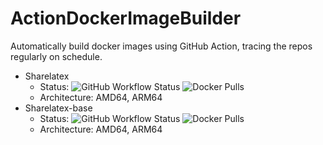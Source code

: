 # ActionDockerImageBuilder
Automatically build docker images using GitHub Action, tracing the repos regularly on schedule.
- Sharelatex 
  - Status:
  ![GitHub Workflow Status](https://img.shields.io/github/workflow/status/LiuLiujie/ActionDockerImageBuilder/sharelatex-base)
  ![Docker Pulls](https://img.shields.io/docker/pulls/liuyujie99/sharelatex-base)
  - Architecture: AMD64, ARM64
- Sharelatex-base 
  - Status:
  ![GitHub Workflow Status](https://img.shields.io/github/workflow/status/LiuLiujie/ActionDockerImageBuilder/Overleaf%20Image%20Auto%20Builder)
  ![Docker Pulls](https://img.shields.io/docker/pulls/liuyujie99/sharelatex)
  - Architecture: AMD64, ARM64
